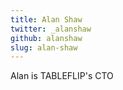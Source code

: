 ```yaml
---
title: Alan Shaw
twitter: _alanshaw
github: alanshaw
slug: alan-shaw
---
```


Alan is TABLEFLIP's CTO
